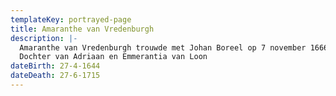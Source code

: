 ```yaml
---
templateKey: portrayed-page
title: Amaranthe van Vredenburgh
description: |-
  Amaranthe van Vredenburgh trouwde met Johan Boreel op 7 november 1666.
  Dochter van Adriaan en Emmerantia van Loon
dateBirth: 27-4-1644
dateDeath: 27-6-1715
---
```

